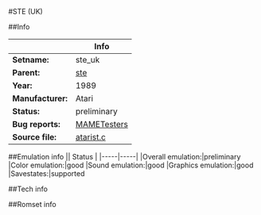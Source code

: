 #STE (UK)

##Info

||Info|
|-----|-----|
|**Setname:**|ste_uk
|**Parent:**|[ste](ste.md)
|**Year:**|1989
|**Manufacturer:**|Atari
|**Status:**|preliminary
|**Bug reports:**|[MAMETesters](http://mametesters.org/view_all_set.php?type=1&temporary=y&search=atarist.c)
|**Source file:**|[atarist.c](https://github.com/mamedev/mame/blob/master/src/mess/drivers/atarist.c)

##Emulation info
|| Status |
|-----|-----|
|Overall emulation:|preliminary
|Color emulation:|good
|Sound emulation:|good
|Graphics emulation:|good
|Savestates:|supported

##Tech info

##Romset info

<!--- START OF EDITED COMMENT DO NOT TOUCH TEXT ABOVE-->
